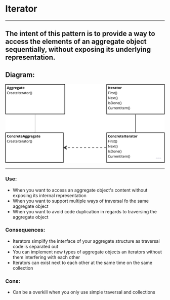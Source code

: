 # Iterator

---
## The intent of this pattern is to provide a way to access the elements of an aggregate object sequentially, without exposing its underlying representation.

## Diagram:
![img.png](img.png)

---
### Use:
- When you want to access an aggregate object's content without exposing its internal representation 
- When you want to support multiple ways of traversal fo the same aggregate object 
- When you want to avoid code duplication in regards to traversing the aggregate object

### Consequences:
- Iterators simplify the interface of your aggregate structure as traversal code is separated out 
- You can implement new types of aggregate objects an iterators without them interfering with each other 
- Iterators can exist next to each other at the same time on the same collection

### Cons:
- Can be a overkill when you only use simple traversal and collections